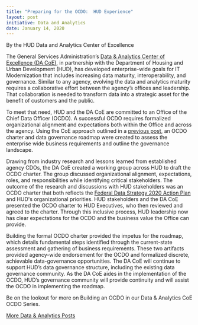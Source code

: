 ```yaml
---
title: "Preparing for the OCDO:  HUD Experience"
layout: post
initiative: Data and Analytics
date: January 14, 2020
---
```

By the HUD Data and Analytics Center of Excellence


The General Services Administration’s <a href="https://coe.gsa.gov/coe/data-analytics.html">Data & Analytics Center of Excellence (DA CoE)</a>, in partnership with the Department of 
Housing and Urban Development (HUD), has developed enterprise-wide goals for IT Modernization that includes increasing data 
maturity, interoperability, and governance. Similar to any agency, evolving the data and analytics maturity requires a 
collaborative effort between the agency’s offices and leadership. That collaboration is needed to transform data into a 
strategic asset for the benefit of customers and the public.  


To meet that need, HUD and the DA CoE are committed to an Office of the Chief Data Officer (OCDO). A successful OCDO requires 
formalized organizational alignment and expectations both within the Office and across the agency. Using the CoE approach 
outlined in a <a href="https://coe.gsa.gov/2019/10/07/da-update-6.html">previous post</a>, an OCDO charter and data governance roadmap were created to assess the enterprise wide business 
requirements and outline the governance landscape. 


Drawing from industry research and lessons learned from established agency CDOs, the DA CoE created a working group across HUD 
to draft the OCDO charter. The group discussed organizational alignment, expectations, roles, and responsibilities while 
identifying critical stakeholders. The outcome of the research and discussions with HUD stakeholders was an OCDO charter that 
both reflects the <a href="https://strategy.data.gov/action-plan/">Federal Data Strategy 2020 Action Plan</a> and HUD's organizational priorities. HUD stakeholders and the DA CoE 
presented the OCDO charter to HUD Executives, who then reviewed and agreed to the charter. Through this inclusive process, HUD 
leadership now has clear expectations for the OCDO and the business value the Office can provide.


Building the formal OCDO charter provided the impetus for the roadmap, which details fundamental steps identified through the 
current-state assessment and gathering of business requirements. These two artifacts provided agency-wide endorsement for the 
OCDO and formalized discrete, achievable data-governance opportunities. The DA CoE will continue to support HUD’s data 
governance structure, including the existing data governance community. As the DA CoE aides in the implementation of the OCDO, 
HUD’s governance community will provide continuity and will assist the OCDO in implementing the roadmap.


Be on the lookout for more on Building an OCDO in our Data & Analytics CoE OCDO Series.


<a href="{{site.baseurl}}/coe/data-analytics.html#coe-updates" class="usa-button">More Data & Analytics Posts</a>
